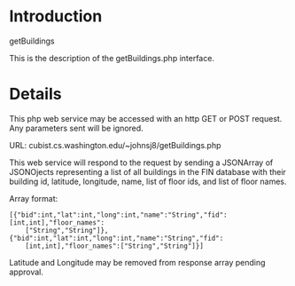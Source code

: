 # Introduction #

getBuildings

This is the description of the getBuildings.php interface.

# Details #

This php web service may be accessed with an http GET or POST request.
Any parameters sent will be ignored.

URL: cubist.cs.washington.edu/~johnsj8/getBuildings.php

This web service will respond to the request by sending a JSONArray
of JSONOjects representing a list of all buildings in the FIN database
with their building id, latitude, longitude, name, list of floor ids, and list of floor names.

Array format:
```
[{"bid":int,"lat":int,"long":int,"name":"String","fid":[int,int],"floor_names":
	["String","String"]}, {"bid":int,"lat":int,"long":int,"name":"String","fid":
	[int,int],"floor_names":["String","String"]}]
```


Latitude and Longitude may be removed from response array pending approval.